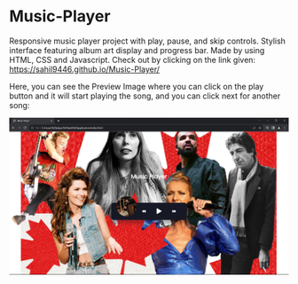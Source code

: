 # Music-Player
Responsive music player project with play, pause, and skip controls. Stylish interface featuring album art display and progress bar. Made by using HTML, CSS and Javascript.
Check out by clicking on the link given: https://sahil9446.github.io/Music-Player/

Here, you can see the Preview Image where you can click on the play button and it will start playing the song, and you can click next for another song:

![Preview Image](images/Preview.png)

